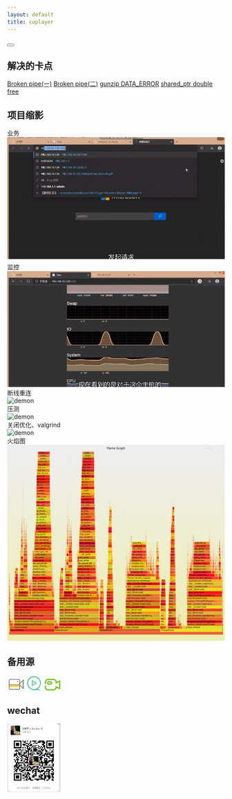 ```yaml
---
layout: default 
title: cuplayer
---
```


<head>
<meta charset="UTF-8">
    <link rel="stylesheet" href="./gifplayer.css">
<style>
    .gifplayer{
        width: 600px;
    }
</style>
</head>


<div id="ace-content" class="ace-container-shift">
<div class="ace-container"> <div id="ace-nav-wrap" class="hidden-sm hidden-xs">
<div class="ace-nav-cont">
<div id="ace-nav-scroll">
<nav id="ace-nav" class="ace-nav"></nav>
</div>

<div id="ace-nav-tools" class="hidden">
<span class="ace-icon ace-icon-dots-three-horizontal"></span>

<button id="ace-nav-arrow" class="clear-btn">
<span class="ace-icon ace-icon-chevron-thin-down"></span>
</button>
</div>
</div>

</div><!-- .ace-nav-wrap -->
<div>
<h2>解决的卡点</h2>

 <a href="https://www.yuque.com/longky/gw0h0i/kmwflu"> Broken pipe(一)</a>
 <a href="https://www.yuque.com/longky/gw0h0i/hlg4g6"> Broken pipe(二)</a>
 <a href="https://www.yuque.com/longky/gw0h0i/ndvr3r"> gunzip DATA_ERROR</a>
 <a href="https://www.yuque.com/longky/gw0h0i/lrzlo2"> shared_ptr double free</a>

</div>
<h2>项目缩影</h2>
<div id="player"></div>
业务<br>  
<img class="gifplayer" src="/styles/img/gif/demon.gif" alt="demon">
<br>监控<br>  
<img class="gifplayer" src="/styles/img/gif/websocketd.gif" alt="demon">
<br>断线重连<br>
<img class="gifplayer" src="/styles/img/gif/reconnect.gif" alt="demon">
<br>压测  <br>
<img class="gifplayer" src="/styles/img/gif/tooltest.gif" alt="demon">
<br>关闭优化、valgrind<br>
<img class="gifplayer" src="/styles/img/gif/detail.gif" alt="demon">
<br>火焰图<br>
<img  src="/styles/img/gif/webServer.svg" alt="demon">
<br>
<script src="https://code.jquery.com/jquery-3.4.1.min.js"></script>
<script src="./jquery.gifplayer.js"></script>
<h2>备用源</h2>
<a href="https://zlonqi.github.io/2020/02/11/backup_source/"><img src="/styles/img/video1.png" alt=""><img src="/styles/img/video2.png" alt=""><img src="/styles/img/video3.png" alt=""></a>

<h2>wechat</h2>
<img src="/styles/img/wechart.png" alt="扫一扫+微信">

</div><!-- .ace-container -->
</div><!-- #ace-content -->

